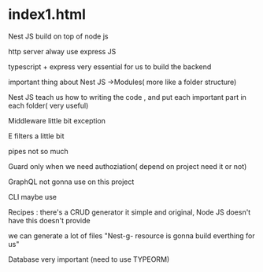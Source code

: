# index1.html
Nest JS build on top of node js

http server alway use express JS

typescript + express very essential for us to build the backend

important thing about Nest JS ->Modules( more like a folder structure)

Nest JS teach us how to writing the code , and put each important part in each folder( very useful)

Middleware little bit exception

E filters a little bit

pipes not so much

Guard only when we need authoziation( depend on project need it or not)

GraphQL not gonna use on this project

CLI maybe use

Recipes : there's a CRUD generator it simple and original, Node JS doesn't have this doesn't provide

we can generate a lot of files "Nest-g- resource is gonna build everthing for us"

Database very important (need to use TYPEORM)
